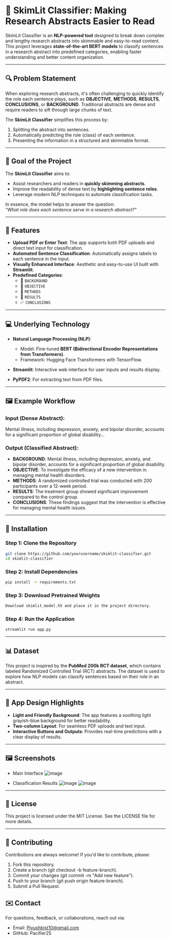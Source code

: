 # 📄 SkimLit Classifier: Making Research Abstracts Easier to Read

SkimLit Classifier is an **NLP-powered tool** designed to break down complex and lengthy research abstracts into skimmable and easy-to-read content. This project leverages **state-of-the-art BERT models** to classify sentences in a research abstract into predefined categories, enabling faster understanding and better content organization.

---

## 🔍 Problem Statement

When exploring research abstracts, it's often challenging to quickly identify the role each sentence plays, such as **OBJECTIVE**, **METHODS**, **RESULTS**, **CONCLUSIONS**, or **BACKGROUND**. Traditional abstracts are dense and require readers to sift through large chunks of text.

The **SkimLit Classifier** simplifies this process by:

1. Splitting the abstract into sentences.
2. Automatically predicting the role (class) of each sentence.
3. Presenting the information in a structured and skimmable format.

---

## 🚀 Goal of the Project

The **SkimLit Classifier** aims to:
- Assist researchers and readers in **quickly skimming abstracts**.
- Improve the readability of dense text by **highlighting sentence roles**.
- Leverage modern NLP techniques to automate classification tasks.

In essence, the model helps to answer the question:  
*"What role does each sentence serve in a research abstract?"*

---

## 🌟 Features

- **Upload PDF or Enter Text**: The app supports both PDF uploads and direct text input for classification.
- **Automated Sentence Classification**: Automatically assigns labels to each sentence in the input.
- **Visually Enhanced Interface**: Aesthetic and easy-to-use UI built with **Streamlit**.
- **Predefined Categories**:
  - 📘 `BACKGROUND`
  - 🎯 `OBJECTIVE`
  - 🧪 `METHODS`
  - 📝 `RESULTS`
  - ✅ `CONCLUSIONS`

---

## 💻 Underlying Technology

- **Natural Language Processing (NLP)**:
  - Model: Fine-tuned **BERT (Bidirectional Encoder Representations from Transformers)**.
  - Framework: Hugging Face Transformers with TensorFlow.

- **Streamlit**: Interactive web interface for user inputs and results display.

- **PyPDF2**: For extracting text from PDF files.

---

## 🖼 Example Workflow

### Input (Dense Abstract):
Mental illness, including depression, anxiety, and bipolar disorder, accounts for a significant proportion of global disability...


### Output (Classified Abstract):
- **BACKGROUND**: Mental illness, including depression, anxiety, and bipolar disorder, accounts for a significant proportion of global disability.
- **OBJECTIVE**: To investigate the efficacy of a new intervention in managing mental health disorders.
- **METHODS**: A randomized controlled trial was conducted with 200 participants over a 12-week period.
- **RESULTS**: The treatment group showed significant improvement compared to the control group.
- **CONCLUSIONS**: These findings suggest that the intervention is effective for managing mental health issues.

---

## 📂 Installation

### Step 1: Clone the Repository
```bash
git clone https://github.com/yourusername/skimlit-classifier.git
cd skimlit-classifier
```

### Step 2: Install Dependencies
```bash
pip install -r requirements.txt
```

### Step 3: Download Pretrained Weights
```bash
Download skimlit_model.h5 and place it in the project directory.
```

### Step 4: Run the Application
```bash
streamlit run app.py
```

---

## 📊 Dataset
This project is inspired by the **PubMed 200k RCT dataset**, which contains labeled Randomized Controlled Trial (RCT) abstracts.
The dataset is used to explore how NLP models can classify sentences based on their role in an abstract.


---

## 🎨 App Design Highlights
* **Light and Friendly Background**: The app features a soothing light grayish-blue background for better readability.
* **Two-column Layout**: For seamless PDF uploads and text input.
* **Interactive Buttons and Outputs**: Provides real-time predictions with a clear display of results.

---

## 🖼 Screenshots
* Main Interface
![image](https://github.com/user-attachments/assets/57664dcb-f659-4f51-a22c-1d933e36d15a)

* Classification Results
![image](https://github.com/user-attachments/assets/b6b0c3dc-c4a2-4a33-85fd-316ebe401f8f)
![image](https://github.com/user-attachments/assets/661c3387-7600-4fad-bb45-556651f3cf4b)


---

## 📜 License
This project is licensed under the MIT License. See the LICENSE file for more details.

---


## 🤝 Contributing
Contributions are always welcome! If you'd like to contribute, please:

1. Fork this repository.
2. Create a branch (git checkout -b feature-branch).
3. Commit your changes (git commit -m "Add new feature").
4. Push to your branch (git push origin feature-branch).
5. Submit a Pull Request.

## ✉️ Contact
For questions, feedback, or collaborations, reach out via:

* Email: Piyushbist10@gmail.com
* GitHub: Pacifier25
